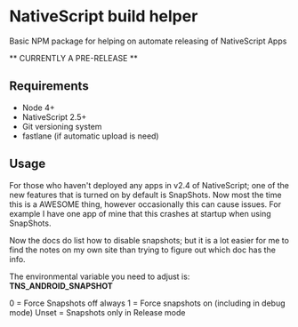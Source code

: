 # NativeScript build helper

Basic NPM package for helping on automate releasing of NativeScript Apps

** CURRENTLY A PRE-RELEASE **

## Requirements

* Node 4+
* NativeScript 2.5+
* Git versioning system
* fastlane (if automatic upload is need)

## Usage

For those who haven't deployed any apps in v2.4 of NativeScript; one of the new features that is turned on by default is SnapShots.    Now most the time this is a AWESOME thing, however occasionally this can cause issues.   For example I have one app of mine that this crashes at startup when using SnapShots.

Now the docs do list how to disable snapshots; but it is a lot easier for me to find the notes on my own site than trying to figure out which doc has the info.

The environmental variable you need to adjust is: <strong>TNS_ANDROID_SNAPSHOT</strong>

0 = Force Snapshots off always
1 = Force snapshots on (including in debug mode)
Unset = Snapshots only in Release mode
